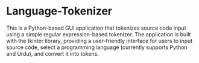 # Language-Tokenizer
This is a Python-based GUI application that tokenizes source code input using a simple regular expression-based tokenizer. The application is built with the tkinter library, providing a user-friendly interface for users to input source code, select a programming language (currently supports Python and Urdu), and convert it into tokens.
